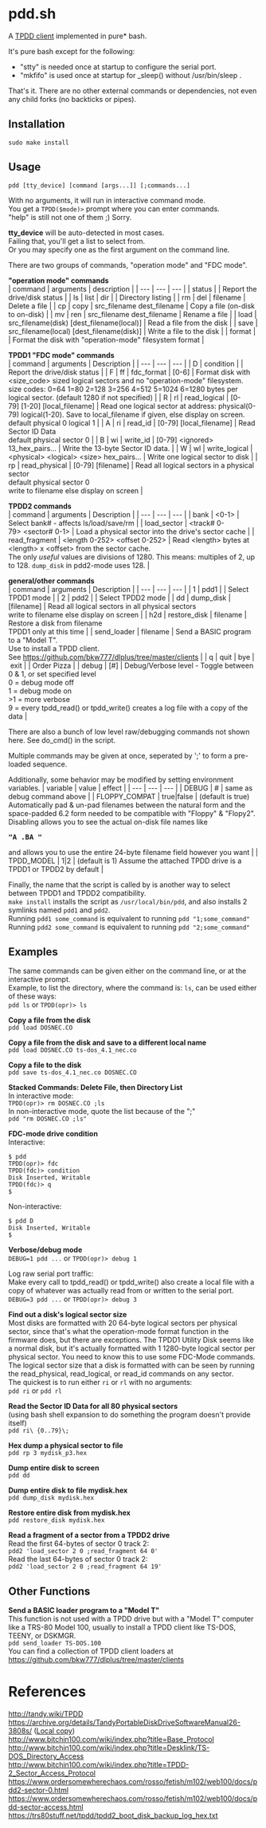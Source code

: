 # pdd.sh

A [TPDD client](http://tandy.wiki/TPDD_client) implemented in pure\* bash.

It's pure bash except for the following:  
* "stty" is needed once at startup to configure the serial port.  
* "mkfifo" is used once at startup for _sleep() without /usr/bin/sleep .  

That's it. There are no other external commands or dependencies, not even any child forks (no backticks or pipes).

## Installation
```sudo make install```

## Usage
```pdd [tty_device] [command [args...]] [;commands...]```

With no arguments, it will run in interactive command mode.  
You get a ```TPDD($mode)>``` prompt where you can enter commands.  
"help" is still not one of them ;) Sorry.

**tty_device** will be auto-detected in most cases.  
Failing that, you'll get a list to select from.  
Or you may specify one as the first argument on the command line.  

There are two groups of commands, "operation mode" and "FDC mode".  

**"operation mode" commands**  
| command | arguments | description |
| --- | --- | --- |
| status | | Report the drive/disk status |
| ls&#160;\|&#160;list&#160;\|&#160;dir | | Directory listing |
| rm&#160;\|&#160;del | filename | Delete a file |
| cp&#160;\|&#160;copy | src_filename&#160;dest_filename | Copy a file (on-disk to on-disk) |
| mv&#160;\|&#160;ren | src_filename&#160;dest_filename | Rename a file |
| load | src_filename(disk)&#160;\[dest_filename(local)\] | Read a file from the disk |
| save | src_filename(local)&#160;\[dest_filename(disk)\] | Write a file to the disk |
| format | | Format the disk with "operation-mode" filesystem format |

**TPDD1 "FDC mode" commands**  
| command | arguments | Description |
| --- | --- | --- |
| D&#160;\|&#160;condition | | Report the drive/disk status |
| F&#160;\|&#160;ff&#160;\|&#160;fdc_format | \[0-6\] | Format disk with <size_code> sized logical sectors and no "operation-mode" filesystem.<br>size codes: 0=64 1=80 2=128 3=256 4=512 5=1024 6=1280 bytes per logical sector. (default 1280 if not specified) |
| R&#160;\|&#160;rl&#160;\|&#160;read_logical | \[0-79\]&#160;\[1-20\]&#160;\[local_filename\] | Read one logical sector at address: physical(0-79) logical(1-20). Save to local_filename if given, else display on screen.<br>default physical 0 logical 1 |
| A&#160;\|&#160;ri&#160;\|&#160;read_id | \[0-79\]&#160;\[local_filename\] | Read Sector ID Data<br>default physical sector 0 |
| B&#160;\|&#160;wi&#160;\|&#160;write_id | \[0-79\] \<ignored\> 13_hex_pairs... | Write the 13-byte Sector ID data. |
| W&#160;\|&#160;wl&#160;\|&#160;write_logical | \<physical\>&#160;\<logical\>&#160;\<size\>&#160;hex_pairs... | Write one logical sector to disk |
| rp&#160;\|&#160;read_physical | \[0-79\] \[filename\] | Read all logical sectors in a physical sector<br>default physical sector 0<br>write to filename else display on screen |

**TPDD2 commands**  
| command | arguments | Description |
| --- | --- | --- |
| bank | \<0-1\> | Select bank# - affects ls/load/save/rm |
| load_sector | \<track#&#160;0-79\>&#160;\<sector#&#160;0-1\> | Load a physical sector into the drive's sector cache |
| read_fragment | \<length&#160;0-252\>&#160;\<offset&#160;0-252\> | Read \<length\> bytes at \<length\> x \<offset\> from the sector cache.<br>The only *useful* values are divisions of 1280. This means: multiples of 2, up to 128. ```dump_disk``` in pdd2-mode uses 128. |

**general/other commands**  
| command | arguments | Description |
| --- | --- | --- |
| 1&#160;\|&#160;pdd1 | | Select TPDD1 mode |
| 2&#160;\|&#160;pdd2 | | Select TPDD2 mode |
| dd&#160;\|&#160;dump_disk | \[filename\] | Read all logical sectors in all physical sectors<br>write to filename else display on screen |
| h2d&#160;\|&#160;restore_disk | filename | Restore a disk from filename<br>TPDD1 only at this time |
| send_loader | filename | Send a BASIC program to a "Model T".<br>Use to install a TPDD client.<br>See https://github.com/bkw777/dlplus/tree/master/clients |
| q&#160;\|&#160;quit&#160;\|&#160;bye&#160;\|&#160;exit | | Order Pizza |
| debug | \[#\] | Debug/Verbose level - Toggle between 0 & 1, or set specified level<br>0 = debug mode off<br>1 = debug mode on<br>\>1 = more verbose<br>9 = every tpdd_read() or tpdd_write() creates a log file with a copy of the data |

There are also a bunch of low level raw/debugging commands not shown here. See do_cmd() in the script.

Multiple commands may be given at once, seperated by ';' to form a pre-loaded sequence.  

Additionally, some behavior may be modified by setting environment variables.
| variable | value | effect |
| --- | --- | --- |
| DEBUG | # | same as debug command above |
| FLOPPY_COMPAT | true\|false | (default is true) Automatically pad & un-pad filenames between the natural form and the space-padded 6.2 form needed to be compatible with "Floppy" & "Flopy2". Disabling allows you to see the actual on-disk file names like <pre>**"A     .BA               "**</pre> and allows you to use the entire 24-byte filename field however you want |
| TPDD_MODEL | 1\|2 | (default is 1) Assume the attached TPDD drive is a TPDD1 or TPDD2 by default |

Finally, the name that the script is called by is another way to select between TPDD1 and TPDD2 compatibility.  
```make install``` installs the script as ```/usr/local/bin/pdd```, and also installs 2 symlinks named ```pdd1``` and ```pdd2```.  
Running ```pdd1 some_command``` is equivalent to running ```pdd "1;some_command"```  
Running ```pdd2 some_command``` is equivalent to running ```pdd "2;some_command"```  

## Examples
The same commands can be given either on the command line, or at the interactive prompt.  
Example, to list the directory, where the command is: ```ls```, can be used either of these ways:  
```pdd ls``` or ```TPDD(opr)> ls```

**Copy a file from the disk**  
```pdd load DOSNEC.CO```

**Copy a file from the disk and save to a different local name**  
```pdd load DOSNEC.CO ts-dos_4.1_nec.co```

**Copy a file to the disk**  
```pdd save ts-dos_4.1_nec.co DOSNEC.CO```

**Stacked Commands: Delete File, then Directory List**  
In interactive mode:  
```TPDD(opr)> rm DOSNEC.CO ;ls```  
In non-interactive mode, quote the list because of the ";"  
```pdd "rm DOSNEC.CO ;ls"```  

**FDC-mode drive condition**  
Interactive:  
```
$ pdd
TPDD(opr)> fdc
TPDD(fdc)> condition
Disk Inserted, Writable
TPDD(fdc)> q
$
```
Non-interactive:  
```
$ pdd D
Disk Inserted, Writable
$ 
```

**Verbose/debug mode**  
```DEBUG=1 pdd ...``` or ```TPDD(opr)> debug 1```

Log raw serial port traffic:  
Make every call to tpdd_read() or tpdd_write() also create a local file with a copy of whatever was actually read from or written to the serial port.  
```DEBUG=3 pdd ...``` or ```TPDD(opr)> debug 3```

**Find out a disk's logical sector size**  
Most disks are formatted with 20 64-byte logical sectors per physical sector, since that's what the operation-mode format function in the firmware does, but there are exceptions. The TPDD1 Utility Disk seems like a normal disk, but it's actually formatted with 1 1280-byte logical sector per physical sector. You need to know this to use some FDC-Mode commands.  
The logical sector size that a disk is formatted with can be seen by running the read_physical, read_logical, or read_id commands on any sector.  
The quickest is to run either ```ri``` or ```rl``` with no arguments:  
```pdd ri``` or ```pdd rl```

**Read the Sector ID Data for all 80 physical sectors**  
(using bash shell expansion to do something the program doesn't provide itself)  
```pdd ri\ {0..79}\;```

**Hex dump a physical sector to file**  
```pdd rp 3 mydisk_p3.hex```

**Dump entire disk to screen**  
```pdd dd```

**Dump entire disk to file mydisk.hex**  
```pdd dump_disk mydisk.hex```

**Restore entire disk from mydisk.hex**  
```pdd restore_disk mydisk.hex```

**Read a fragment of a sector from a TPDD2 drive**  
Read the first 64-bytes of sector 0 track 2:  
```pdd2 'load_sector 2 0 ;read_fragment 64 0'```  
Read the last 64-bytes of sector 0 track 2:  
```pdd2 'load_sector 2 0 ;read_fragment 64 19'```  

## Other Functions  
**Send a BASIC loader program to a "Model T"**  
This function is not used with a TPDD drive but with a "Model T" computer like a TRS-80 Model 100, usually to install a TPDD client like TS-DOS, TEENY, or DSKMGR.  
```pdd send_loader TS-DOS.100```  
You can find a collection of TPDD client loaders at https://github.com/bkw777/dlplus/tree/master/clients

# References
http://tandy.wiki/TPDD  
https://archive.org/details/TandyPortableDiskDriveSoftwareManual26-3808s/ ([Local copy](https://docs.google.com/viewer?url=https://github.com/bkw777/pdd.sh/raw/main/Tandy_Portable_Disk_Drive_Software_Manual_26-3808S.pdf))  
http://www.bitchin100.com/wiki/index.php?title=Base_Protocol  
http://www.bitchin100.com/wiki/index.php?title=Desklink/TS-DOS_Directory_Access  
http://www.bitchin100.com/wiki/index.php?title=TPDD-2_Sector_Access_Protocol  
https://www.ordersomewherechaos.com/rosso/fetish/m102/web100/docs/pdd2-sector-0.html  
https://www.ordersomewherechaos.com/rosso/fetish/m102/web100/docs/pdd-sector-access.html  
https://trs80stuff.net/tpdd/tpdd2_boot_disk_backup_log_hex.txt  

